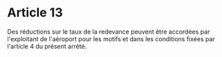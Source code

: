 # Article 13

Des réductions sur le taux de la redevance peuvent être accordées par l'exploitant de l'aéroport pour les motifs et dans les conditions fixées par l'article 4 du présent arrêté.
